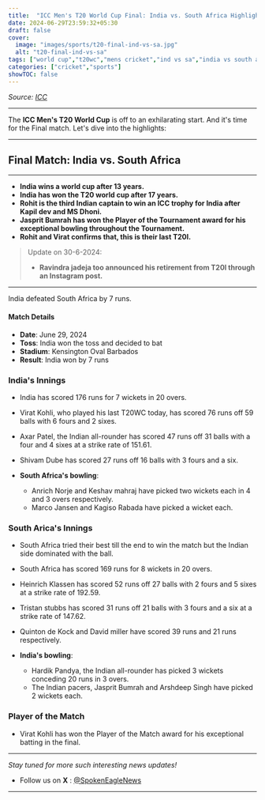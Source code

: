```yaml
---
title:  "ICC Men's T20 World Cup Final: India vs. South Africa Highlights"
date: 2024-06-29T23:59:32+05:30
draft: false
cover:
  image: "images/sports/t20-final-ind-vs-sa.jpg"
  alt: "t20-final-ind-vs-sa"
tags: ["world cup","t20wc","mens cricket","ind vs sa","india vs south africa"]
categories: ["cricket","sports"]
showTOC: false
---
```


_Source: [ICC](https://x.com/ICC)_

---

The **ICC Men's T20 World Cup** is off to an exhilarating start. And it's time for the Final match. Let's dive into the highlights:

---

## Final Match:  India vs. South Africa 

---
- **India wins a world cup after 13 years.**
- **India has won the T20 world cup after 17 years.**
- **Rohit is the third Indian captain to win an ICC trophy for India after Kapil dev and MS Dhoni.**
- **Jasprit Bumrah has won the Player of the Tournament award for his exceptional bowling throughout the Tournament.**
- **Rohit and Virat confirms that, this is their last T20I.**
>Update on 30-6-2024:
>- **Ravindra jadeja too announced his retirement from T20I through an Instagram post.**
---

India defeated South Africa by 7 runs.

#### Match Details
- **Date**: June 29, 2024
- **Toss**: India won the toss and decided to bat
- **Stadium**: Kensington Oval Barbados
- **Result**: India won by 7 runs

### India's Innings
- India has scored 176 runs for 7 wickets in 20 overs.
- Virat Kohli, who played his last T20WC today, has scored 76 runs off 59 balls with 6 fours and 2 sixes.
- Axar Patel, the Indian all-rounder has scored 47 runs off 31 balls with a four and 4 sixes at a strike rate of 151.61.
- Shivam Dube has scored 27 runs off 16 balls with 3 fours and a six.

- **South Africa's bowling**:
  - Anrich Norje and Keshav mahraj have picked two wickets each in 4 and 3 overs respectively.
  - Marco Jansen and Kagiso Rabada have picked a wicket each.

### South Arica's Innings
- South Africa tried their best till the end to win the match but the Indian side dominated with the ball.
- South Africa has scored 169 runs for 8 wickets in 20 overs.
- Heinrich Klassen has scored 52 runs off 27 balls with 2 fours and 5 sixes at a strike rate of 192.59.
- Tristan stubbs has scored 31 runs off 21 balls with 3 fours and a six at a strike rate of 147.62.
- Quinton de Kock and David miller have scored 39 runs and 21 runs respectively.

- **India's bowling**:
  - Hardik Pandya, the Indian all-rounder has picked 3 wickets conceding 20 runs in 3 overs.
  - The Indian pacers, Jasprit Bumrah and Arshdeep Singh have picked 2 wickets each.


### Player of the Match
- Virat Kohli has won the Player of the Match award for his exceptional batting in the final.


---

_Stay tuned for more such interesting news updates!_
- Follow us on **X** : [@SpokenEagleNews](https://x.com/SpokenEagleNews?t=YP2NMSxVIYUbD9VoQukz8g&s=08)

---
